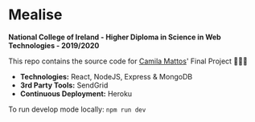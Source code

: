 # Mealise
**National College of Ireland - Higher Diploma in Science in Web Technologies - 2019/2020**

This repo contains the source code for [Camila Mattos](https://camila.digital)' Final Project 👩🏻‍🎓

- **Technologies:** React, NodeJS, Express & MongoDB
- **3rd Party Tools:** SendGrid
- **Continuous Deployment:** Heroku

To run develop mode locally: `npm run dev`